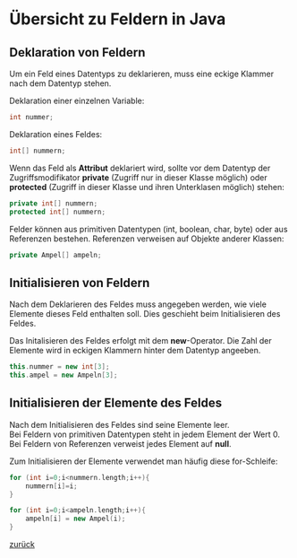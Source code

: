 # Übersicht zu Feldern in Java

## Deklaration von Feldern

Um ein Feld eines Datentyps zu deklarieren, muss eine eckige Klammer nach dem Datentyp stehen.

Deklaration einer einzelnen Variable:
```C++
int nummer;
``` 
Deklaration eines Feldes:

```C++
int[] nummern;
``` 

Wenn das Feld als **Attribut** deklariert wird, sollte vor dem Datentyp der Zugriffsmodifikator **private** (Zugriff nur in dieser Klasse möglich) oder **protected** (Zugriff in dieser Klasse und ihren Unterklasen möglich) stehen:
```C++
private int[] nummern;  
protected int[] nummern;
``` 

Felder können aus primitiven Datentypen (int, boolean, char, byte) oder aus Referenzen bestehen. Referenzen verweisen auf Objekte anderer Klassen:

```C++
private Ampel[] ampeln;
```

## Initialisieren von Feldern

Nach dem Deklarieren des Feldes muss angegeben werden, wie viele Elemente dieses Feld enthalten soll. Dies geschieht beim Initialisieren des Feldes.  

Das Initalisieren des Feldes erfolgt mit dem **new**-Operator. Die Zahl der Elemente wird in eckigen Klammern hinter dem Datentyp angeeben.
```C++
this.nummer = new int[3];
this.ampel = new Ampeln[3];
```
## Initialisieren der Elemente des Feldes
Nach dem Initialisieren des Feldes sind seine Elemente leer.  
Bei Feldern von primitiven Datentypen steht in jedem Element der Wert 0.  
Bei Feldern von Referenzen verweist jedes Element auf **null**.

Zum Initialisieren der Elemente verwendet man häufig diese for-Schleife:
```C++
for (int i=0;i<nummern.length;i++){
    nummern[i]=i;
}

for (int i=0;i<ampeln.length;i++){
    ampeln[i] = new Ampel(i);
}
```

[zurück](../index.html)
